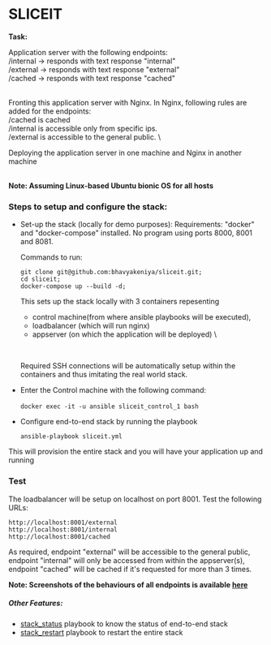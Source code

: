 # SLICEIT
**Task:**
&nbsp;
&nbsp;

Application server with the following endpoints: \
/internal -> responds with text response "internal" \
/external -> responds with text response "external" \
/cached -> responds with text response "cached" \
&nbsp;

Fronting this application server with Nginx. In Nginx, following rules are added for the endpoints: \
/cached is cached \
/internal is accessible only from specific ips. \
/external is accessible to the general public. \

Deploying the application server in one machine and Nginx in another machine \
&nbsp;
&nbsp;
&nbsp;
&nbsp;

**Note: Assuming Linux-based Ubuntu bionic OS for all hosts**
&nbsp;
&nbsp;
&nbsp;
&nbsp;
### Steps to setup and configure the stack:

- Set-up the stack (locally for demo purposes):
  Requirements: "docker" and "docker-compose" installed. No program using ports 8000, 8001 and 8081.

	Commands to run:

    ```
    git clone git@github.com:bhavyakeniya/sliceit.git;
    cd sliceit;
    docker-compose up --build -d;
    ```
	This sets up the stack locally with 3 containers repesenting
	- control machine(from where ansible playbooks will be executed),
	- loadbalancer (which will run nginx)
	- appserver (on which the application will be deployed) \

	&nbsp;
  
	Required SSH connections will be automatically setup within the containers and thus imitating the real world stack.
	&nbsp;
- Enter the Control machine with the following command:

	`docker exec -it -u ansible sliceit_control_1 bash`
	&nbsp;
- Configure end-to-end stack by running the playbook

	`ansible-playbook sliceit.yml `

This will provision the entire stack and you will have your application up and running
&nbsp;
&nbsp;
&nbsp;
&nbsp;
### Test
The loadbalancer will be setup on localhost on port 8001. Test the following URLs:
```
http://localhost:8001/external
http://localhost:8001/internal
http://localhost:8001/cached
```

As required, endpoint "external" will be accessible to the general public, endpoint "internal" will only be accessed from within the appserver(s), endpoint "cached" will be cached if it's requested for more than 3 times.

**Note: Screenshots of the behaviours of all endpoints is available <a href="https://github.com/bhavyakeniya/sliceit/tree/master/screenshots">here</a>**
&nbsp;

##### Other Features:
- <a href="https://github.com/bhavyakeniya/sliceit/blob/master/ansible/playbooks/stack_status.yml">stack_status</a> playbook to know the status of end-to-end stack
- <a href="https://github.com/bhavyakeniya/sliceit/blob/master/ansible/playbooks/stack_restart.yml">stack_restart</a> playbook to restart the entire stack
